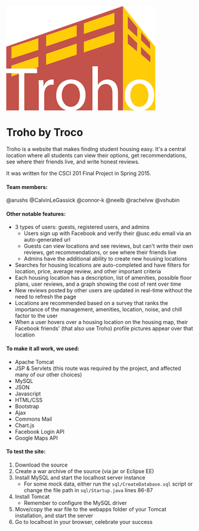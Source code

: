 ![Troho](github-images/troho.png)

Troho by Troco
==============

Troho is a website that makes finding student housing easy.  It's a central location where all students can view their options, get recommendations, see where their friends live, and write honest reviews.

It was written for the CSCI 201 Final Project in Spring 2015.

#### Team members:
@arushs @CalvinLeGassick @connor-k @neelb @rachelvw @vshubin

#### Other notable features:

 + 3 types of users: guests, registered users, and admins
    + Users sign up with Facebook and verify their @usc.edu email via an auto-generated url
    + Guests can view locations and see reviews, but can't write their own reviews, get recommendations, or see where their friends live
    + Admins have the additional ability to create new housing locations
 + Searches for housing locations are auto-completed and have filters for location, price, average review, and other important criteria
 + Each housing location has a description, list of amenities, possible floor plans, user reviews, and a graph showing the cost of rent over time
 + New reviews posted by other users are updated in real-time without the need to refresh the page
 + Locations are recommended based on a survey that ranks the importance of the management, amenities, location, noise, and chill factor to the user
 + When a user hovers over a housing location on the housing map, their Facebook friends' (that also use Troho) profile pictures appear over that location

#### To make it all work, we used:
 + Apache Tomcat
 + JSP & Servlets (this route was required by the project, and affected many of our other choices)
 + MySQL
 + JSON
 + Javascript
 + HTML/CSS
 + Bootstrap
 + Ajax
 + Commons Mail
 + Chart.js
 + Facebook Login API
 + Google Maps API

#### To test the site:
 1. Download the source
 2. Create a war archive of the source (via jar or Eclipse EE)
 3. Install MySQL and start the localhost server instance
    + For some mock data, either run the ```sql/CreateDatabase.sql``` script or change the file path in ```sql/Startup.java``` lines 86-87
 4. Install Tomcat
    + Remember to configure the MySQL driver
 5. Move/copy the war file to the webapps folder of your Tomcat installation, and start the server
 6. Go to localhost in your browser, celebrate your success
